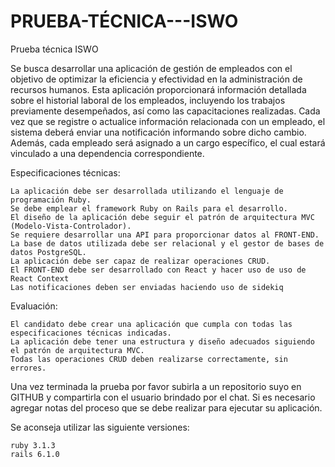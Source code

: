 # PRUEBA-TÉCNICA---ISWO

Prueba técnica ISWO

Se busca desarrollar una aplicación de gestión de empleados con el objetivo de optimizar la eficiencia y efectividad en la administración de recursos humanos. Esta aplicación proporcionará información detallada sobre el historial laboral de los empleados, incluyendo los trabajos previamente desempeñados, así como las capacitaciones realizadas. Cada vez que se registre o actualice información relacionada con un empleado, el sistema deberá enviar una notificación informando sobre dicho cambio. Además, cada empleado será asignado a un cargo específico, el cual estará vinculado a una dependencia correspondiente.

Especificaciones técnicas:

    La aplicación debe ser desarrollada utilizando el lenguaje de programación Ruby.
    Se debe emplear el framework Ruby on Rails para el desarrollo.
    El diseño de la aplicación debe seguir el patrón de arquitectura MVC (Modelo-Vista-Controlador).
    Se requiere desarrollar una API para proporcionar datos al FRONT-END.
    La base de datos utilizada debe ser relacional y el gestor de bases de datos PostgreSQL.
    La aplicación debe ser capaz de realizar operaciones CRUD.
    El FRONT-END debe ser desarrollado con React y hacer uso de uso de React Context
    Las notificaciones deben ser enviadas haciendo uso de sidekiq

Evaluación:

    El candidato debe crear una aplicación que cumpla con todas las especificaciones técnicas indicadas.
    La aplicación debe tener una estructura y diseño adecuados siguiendo el patrón de arquitectura MVC.
    Todas las operaciones CRUD deben realizarse correctamente, sin errores.

Una vez terminada la prueba por favor subirla a un repositorio suyo en GITHUB y compartirla con el usuario brindado por el chat.
Si es necesario agregar notas del proceso que se debe realizar para ejecutar su aplicación.

Se aconseja utilizar las siguiente versiones:

    ruby 3.1.3
    rails 6.1.0
